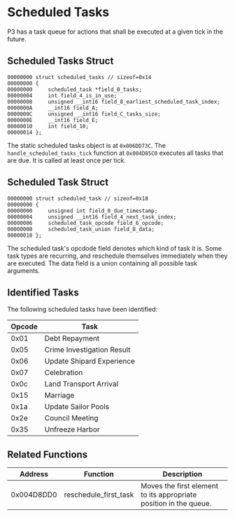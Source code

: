 # Scheduled Tasks
P3 has a task queue for actions that shall be executed at a given tick in the future.

## Scheduled Tasks Struct
```
00000000 struct scheduled_tasks // sizeof=0x14
00000000 {
00000000     scheduled_task *field_0_tasks;
00000004     int field_4_is_in_use;
00000008     unsigned __int16 field_8_earliest_scheduled_task_index;
0000000A     __int16 field_A;
0000000C     unsigned __int16 field_C_tasks_size;
0000000E     __int16 field_E;
00000010     int field_10;
00000014 };
```
The static scheduled tasks object is at `0x006DD73C`.
The `handle_scheduled_tasks_tick` function at `0x004D85C0` executes all tasks that are due.
It is called at least once per tick.

## Scheduled Task Struct
```
00000000 struct scheduled_task // sizeof=0x18
00000000 {
00000000     unsigned int field_0_due_timestamp;
00000004     unsigned __int16 field_4_next_task_index;
00000006     scheduled_task_opcode field_6_opcode;
00000008     scheduled_task_union field_8_data;
00000018 };
```
The scheduled task's opcdode field denotes which kind of task it is.
Some task types are recurring, and reschedule themselves immediately when they are executed.
The data field is a union containing all possible task arguments.

## Identified Tasks
The following scheduled tasks have been identified:

|Opcode|Task|
|-|-|
|0x01|Debt Repayment|
|0x05|Crime Investigation Result|
|0x06|Update Shipard Experience|
|0x07|Celebration|
|0x0c|Land Transport Arrival|
|0x15|Marriage|
|0x1a|Update Sailor Pools|
|0x2e|Council Meeting|
|0x35|Unfreeze Harbor|

## Related Functions
|Address|Function|Description|
|-|-|-|
|0x004D8DD0|reschedule_first_task|Moves the first element to its appropriate position in the queue.|
